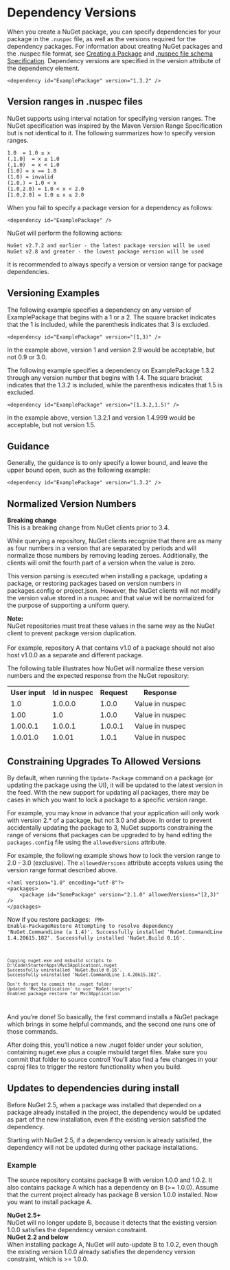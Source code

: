 ﻿# Dependency Versions
When you create a NuGet package, you can specify dependencies for your package in the `.nuspec` file, as well as the versions required for the dependency packages. For information about creating NuGet packages and the .nuspec file format, see [Creating a Package](create-a-package) and [.nuspec file schema Specification](/ndocs/schema/nuspec). Dependency versions are specified in the version attribute of the dependency element.

    <dependency id="ExamplePackage" version="1.3.2" />

## Version ranges in .nuspec files

NuGet supports using interval notation for specifying version ranges. The NuGet specification was 
inspired by the Maven Version Range Specification but is not identical to it. The following summarizes 
how to specify version ranges.

    1.0	 = 1.0 ≤ x
    (,1.0]	= x ≤ 1.0
    (,1.0)	= x < 1.0
    [1.0] = x == 1.0
    (1.0) = invalid
    (1.0,) = 1.0 < x
    (1.0,2.0) = 1.0 < x < 2.0
    [1.0,2.0] = 1.0 ≤ x ≤ 2.0

When you fail to specify a package version for a dependency as follows:

    <dependency id="ExamplePackage" />

NuGet will perform the following actions:

    NuGet v2.7.2 and earlier - the latest package version will be used
    NuGet v2.8 and greater - the lowest package version will be used

It is recommended to always specify a version or version range for package dependencies.

## Versioning Examples
The following example specifies a dependency on any version of ExamplePackage that begins with a 1 or a 2. 
The square bracket indicates that the 1 is included, while the parenthesis indicates that 3 is excluded.

    <dependency id="ExamplePackage" version="[1,3)" />

In the example above, version 1 and version 2.9 would be acceptable, but not 0.9 or 3.0.

The following example specifies a dependency on ExamplePackage 1.3.2 through any version number that 
begins with 1.4. The square bracket indicates that the 1.3.2 is included, while the parenthesis 
indicates that 1.5 is excluded.

    <dependency id="ExamplePackage" version="[1.3.2,1.5)" />

In the example above, version 1.3.2.1 and version 1.4.999 would be acceptable, but not version 1.5.

## Guidance
Generally, the guidance is to only specify a lower bound, and leave the upper bound open, such as the following example:

    <dependency id="ExamplePackage" version="1.3.2" />
## Normalized Version Numbers
<div class="block-callout-warning">
    <strong>Breaking change</strong><br>
    This is a breaking change from NuGet clients prior to 3.4.
</div>

While querying a repository, NuGet clients recognize that there are as many as four numbers in a version that are separated by periods and will normalize those numbers by removing leading zeroes. Additionally, the clients will omit the fourth part of a version when the value is zero.  

This version parsing is executed when installing a package, updating a package, or restoring packages based on version numbers in packages.config or project.json.  However, the NuGet clients will not modify the version value stored in a nuspec and that value will be normalized for the purpose of supporting a uniform query.

<div class="block-callout-info">
    <strong>Note:</strong><br>
     NuGet repositories must treat these values in the same way as the NuGet client to prevent package version duplication.
     <br/>
     <br/>
     For example, repository A that contains v1.0 of a package should not also host v1.0.0 as a separate and different package.
</div>

The following table illustrates how NuGet will normalize these version numbers and the expected response from the NuGet repository:

<table class="reference">
<thead>
<tr>
<th>User input</th><th>Id in nuspec</th><th>Request</th><th>Response</th>
</tr>
<tr>
<td>1.0</td><td>1.0.0.0</td><td>1.0.0</td><td>Value in nuspec</td>
</tr>
<tr>
<td>1.00</td><td>1.0</td><td>1.0.0</td><td>Value in nuspec</td>
</tr>
<tr>
<td>1.00.0.1</td><td>1.0.0.1</td><td>1.0.0.1</td><td>Value in nuspec</td>
</tr>
<tr>
<td>1.0.01.0</td><td>1.0.01</td><td>1.0.1</td><td>Value in nuspec</td>
</tr>
</table>

## Constraining Upgrades To Allowed Versions
By default, when running the `Update-Package` command on a package (or updating the package using the UI), 
it will be updated to the latest version in the feed. With the new support for updating all packages, there 
may be cases in which you want to lock a package to a specific version range. 

For example, you may know in advance that your application will only work with version 2.* of a package, but not 3.0 and above. In order to prevent accidentally updating the package to 3, NuGet supports constraining the range of versions that packages can be upgraded to by hand editing the `packages.config` file using the `allowedVersions` attribute.

For example, the following example shows how to lock the version range to 2.0 - 3.0 
(exclusive). The `allowedVersions` attribute accepts values using the version range format described 
above.

    <?xml version="1.0" encoding="utf-8"?>
    <packages>
        <package id="SomePackage" version="2.1.0" allowedVersions="[2,3)" />
    </packages>

Now if you restore packages:
<code class="bash hljs">
    PM> Enable-PackageRestore
    Attempting to resolve dependency 'NuGet.CommandLine (≥ 1.4)'.
    Successfully installed 'NuGet.CommandLine 1.4.20615.182'.
    Successfully installed 'NuGet.Build 0.16'.
 
    Copying nuget.exe and msbuild scripts to D:\Code\StarterApps\Mvc3Application\.nuget
    Successfully uninstalled 'NuGet.Build 0.16'.
    Successfully uninstalled 'NuGet.CommandLine 1.4.20615.182'.
 
    Don't forget to commit the .nuget folder
    Updated 'Mvc3Application' to use 'NuGet.targets'
    Enabled package restore for Mvc3Application
</code>

And you’re done! So basically, the first command installs a NuGet package which brings in some helpful commands, and the second one runs one of those commands.

After doing this, you’ll notice a new .nuget folder under your solution, containing nuget.exe plus a couple msbuild target files. Make sure you commit that folder to source control! You’ll also find a few changes in your csproj files to trigger the restore functionality when you build.

## Updates to dependencies during install

Before NuGet 2.5, when a package was installed that depended on a package already installed in the project, the dependency would be updated as part of the new installation, even if the existing version satisfied the dependency.

Starting with NuGet 2.5, if a dependency version is already satisifed, the dependency will not be updated during other package installations.

### Example

The source repository contains package B with version 1.0.0 and 1.0.2. It also contains package A which has a dependency on B (>= 1.0.0). Assume that the current project already has package B version 1.0.0 installed. Now you want to install package A. 

<div class="block-callout-info">
    <strong>NuGet 2.5+</strong><br>
    NuGet will no longer update B, because it detects that the existing version 1.0.0 satisfies the dependency version constraint.
</div>

<div class="block-callout-info">
    <strong>NuGet 2.2 and below</strong><br>
    When installing package A, NuGet will auto-update B to 1.0.2, even though the existing version 1.0.0 already satisfies the dependency version constraint, which is >= 1.0.0.
</div>
